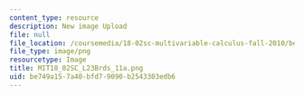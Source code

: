 ```yaml
---
content_type: resource
description: New image Upload
file: null
file_location: /coursemedia/18-02sc-multivariable-calculus-fall-2010/be749a157a40bfd79090b2543303edb6_MIT18_02SC_L23Brds_11a.png
file_type: image/png
resourcetype: Image
title: MIT18_02SC_L23Brds_11a.png
uid: be749a15-7a40-bfd7-9090-b2543303edb6
---
```


